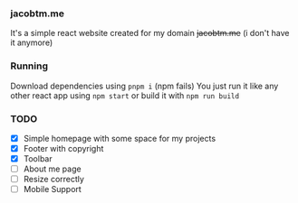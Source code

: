 ### jacobtm.me
It's a simple react website created for my domain ~~jacobtm.me~~ (i don't have it anymore)
### Running
Download dependencies using `pnpm i` (npm fails)
You just run it like any other react app using `npm start` or build it with `npm run build`

### TODO
- [X] Simple homepage with some space for my projects
- [X] Footer with copyright
- [X] Toolbar
- [ ] About me page
- [ ] Resize correctly
- [ ] Mobile Support
